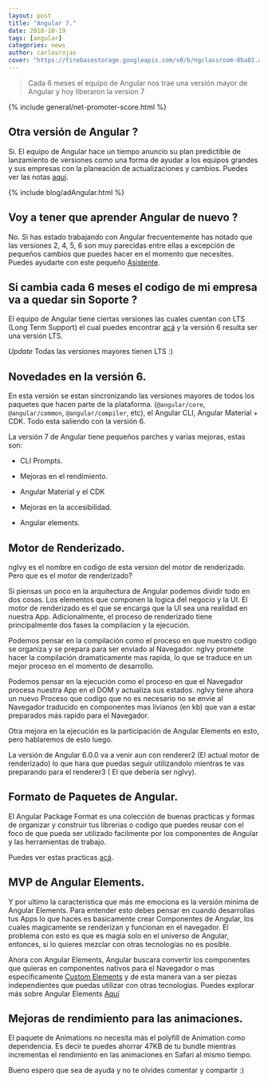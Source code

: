 ```yaml
---
layout: post
title: "Angular 7."
date: 2018-10-19
tags: [angular]
categories: news
author: carlosrojas
cover: "https://firebasestorage.googleapis.com/v0/b/ngclassroom-8ba81.appspot.com/o/posts%2F2018-10-19-angular_7%2Fdecargas.png?alt=media&token=3645fc76-33e8-4edf-8c73-b3629cac5eed"
---
```

> Cada 6 meses el equipo de Angular nos trae una versión mayor de Angular y hoy liberaron la version 7

<amp-img width="1024" height="512" layout="responsive" src="https://firebasestorage.googleapis.com/v0/b/ngclassroom-8ba81.appspot.com/o/posts%2F2018-10-19-angular_7%2Fdecargas.png?alt=media&token=3645fc76-33e8-4edf-8c73-b3629cac5eed"></amp-img> 

{% include general/net-promoter-score.html %} 

## Otra versión de Angular ?

Si. El equipo de Angular hace un tiempo anuncio su plan predictible de lanzamiento de versiones como una forma de ayudar a los equipos grandes y sus empresas con la planeación de actualizaciones y cambios. Puedes ver las notas [aquí](https://github.com/angular/angular/blob/master/docs/RELEASE_SCHEDULE.md).

{% include blog/adAngular.html %}

## Voy a tener que aprender Angular de nuevo ?

No. Si has estado trabajando con Angular frecuentemente has notado que las versiones 2, 4, 5, 6 son muy parecidas entre ellas a excepción de pequeños cambios que puedes hacer en el momento que necesites. Puedes ayudarte con este pequeño [Asistente](https://angular-update-guide.firebaseapp.com/).

## Si cambia cada 6 meses el codigo de mi empresa va a quedar sin Soporte ?

El equipo de Angular tiene ciertas versiones las cuales cuentan con LTS (Long Term Support) el cual puedes encontrar [acá](https://github.com/angular/angular/blob/master/docs/RELEASE_SCHEDULE.md#long-term-supported-lts-versions) y la versión 6 resulta ser una versión LTS.

*Update* Todas las versiones mayores tienen LTS :)

## Novedades en la versión 6.

En esta versión se estan sincronizando las versiones mayores de todos los paquetes que hacen parte de la plataforma. (`@angular/core`,   `@angular/common`, `@angular/compiler`, etc), el Angular CLI, Angular Material + CDK. Todo esta saliendo con la versión 6.

La versión 7 de Angular tiene pequeños parches y varias mejoras, estas son:

* CLI Prompts.

* Mejoras en el rendimiento.

* Angular Material y el CDK

* Mejoras en la accesibilidad.

* Angular elements.

## Motor de Renderizado.

ngIvy es el nombre en codigo de esta version del motor de renderizado. Pero que es el motor de renderizado?

Si piensas un poco en la arquitectura de Angular podemos dividir todo en dos cosas. Los elementos que componen la logica del negocio y la UI. El motor de renderizado es el que se encarga que la UI sea una realidad en nuestra App. Adicionalmente, el proceso de renderizado tiene principalmente dos fases la compilacion y la ejecución.

Podemos pensar en la compilación como el proceso en que nuestro codigo se organiza y se prepara para ser enviado al Navegador. ngIvy promete hacer la compilación dramaticamente mas rapida, lo que se traduce en un mejor proceso en el momento de desarrollo.

Podemos pensar en la ejecución como el proceso en que el Navegador procesa nuestra App en el DOM y actualiza sus estados. ngIvy tiene ahora un nuevo Proceso que codigo que no es necesario no se envie al Navegador traducido en componentes mas livianos (en kb) que van a estar preparados más rapido para el Navegador.

Otra mejora en la ejecución es la participación de Angular Elements en esto, pero hablaremos de esto luego.

La versión de Angular 6.0.0 va a venir aun con renderer2 (El actual motor de renderizado) lo que hara que puedas seguir utilizandolo mientras te vas preparando para el renderer3 ( El que deberia ser ngIvy).

## Formato de Paquetes de Angular.

El Angular Package Format es una colección de buenas practicas y formas de organizar y construir tus librerias o codigo que puedes reusar con el foco de que pueda ser utilizado facilmente por los componentes de Angular y las herramientas de trabajo. 

Puedes ver estas practicas [acá](https://docs.google.com/document/d/1CZC2rcpxffTDfRDs6p1cfbmKNLA6x5O-NtkJglDaBVs/preview).

## MVP de Angular Elements.

Y por ultimo la caracteristica que más me emociona  es la versión minima de Angular Elements. Para entender esto debes pensar en cuando desarrollas tus Apps lo que haces es basicamente crear Componentes de Angular, los cuales magicamente se renderizan y funcionan en el navegador. El problema con esto es que es magia solo en el universo de Angular, entonces, si lo quieres mezclar con otras tecnologias no es posible.

Ahora con Angular Elements, Angular buscara convertir los componentes que quieras en componentes nativos para el Navegador o mas especificamente [Custom Elements](https://developer.mozilla.org/en-US/docs/Web/Web_Components/Using_custom_elements) y de esta manera van a ser piezas independientes que puedas utilizar con otras tecnologias. Puedes explorar más sobre Angular Elements [Aquí](https://angular.io/guide/elements)

## Mejoras de rendimiento para las animaciones.

El paquete de Animations no necesita más el polyfill de Animation como dependencia. Es decir te puedes ahorrar 47KB de tu bundle mientras incrementas el rendimiento en las animaciones en Safari al mismo tiempo.



Bueno espero que sea de ayuda y no te olvides comentar y compartir :)